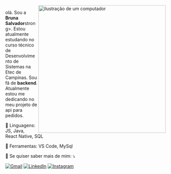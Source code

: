 <img src="https://raw.githubusercontent.com/MicaelliMedeiros/micaellimedeiros/master/image/computer-illustration.png" alt="ilustração de um computador" min-width="400px" max-width="400px" width="400px" align="right">

<p align="left"> 
  olá. Sou a <strong>Bruna Salvador</strong>strong>. Estou atualmente estudando no curso técnico de Desenvolvimento de Sistemas na Etec de Campinas.
  Sou fã de <strong>backend</strong>.<br>
  Atualmente estou me dedicando no meu projeto de api para pedidos.
</p>

<p align="left">
  🦄 Linguagens: JS, Java, React Native, SQL
</p>

<p align="left">
  💼 Ferramentas: VS Code, MySql
</p>

<p align="left">
  💌 Se quiser saber mais de mim: ⤵️
</p>

<p align="left">
  <a href="mailto:brunasalvador016@gmail.com" title="Gmail">
  <img src="https://img.shields.io/badge/-Gmail-FF0000?style=flat-square&labelColor=FF0000&logo=gmail&logoColor=white&link=LINK-DO-SEU-GMAIL" alt="Gmail"/></a>
  <a href="https://www.instagram.com/brunassalvador/" title="LinkedIn">
  <img src="https://img.shields.io/badge/-Linkedin-0e76a8?style=flat-square&logo=Linkedin&logoColor=white&link=LINK-DO-SEU-LINKEDIN" alt="LinkedIn"/></a>
  <a href="#" title="Instagram">
  <img src="https://img.shields.io/badge/-Instagram-DF0174?style=flat-square&labelColor=DF0174&logo=instagram&logoColor=white&link=LINK-DO-SEU-INSTAGRAM" alt="Instagram"/></a>
</p>
